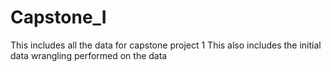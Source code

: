 # Capstone_I
This includes all the data for capstone project 1 
This also includes the initial data wrangling performed on the data
